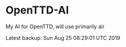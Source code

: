 # OpenTTD-AI
My AI for OpenTTD, will use primarily air

Latest backup: Sun Aug 25 08:29:01 UTC 2019
